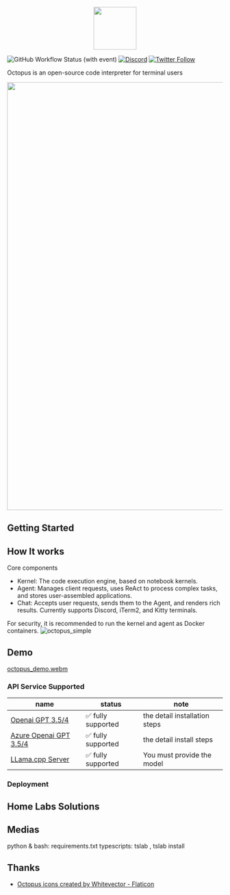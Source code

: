 <p align="center">
<img width="100px" src="https://github.com/dbpunk-labs/octopus/assets/8623385/6c60cb2b-415f-4979-9dc2-b8ce1958e17a" align="center"/>

![GitHub Workflow Status (with event)](https://img.shields.io/github/actions/workflow/status/dbpunk-labs/octopus/ci.yml?branch=main&style=flat-square)
[![Discord](https://badgen.net/badge/icon/discord?icon=discord&label)](https://discord.gg/UjSHsjaz66)
[![Twitter Follow](https://img.shields.io/twitter/follow/OCopilot7817?style=flat-square)](https://twitter.com/OCopilot7817)

Octopus is an open-source code interpreter for terminal users

<p align="center">
<img width="1000px" src="https://github.com/dbpunk-labs/octopus/assets/8623385/5609a3d7-b82e-494f-817f-37ff88544320" align="center"/>


## Getting Started

## How It works

Core components

* Kernel: The code execution engine, based on notebook kernels.
* Agent: Manages client requests, uses ReAct to process complex tasks, and stores user-assembled applications.
* Chat: Accepts user requests, sends them to the Agent, and renders rich results. Currently supports Discord, iTerm2, and Kitty terminals.

For security, it is recommended to run the kernel and agent as Docker containers.
![octopus_simple](https://github.com/dbpunk-labs/octopus/assets/8623385/588e0381-f0b7-4ca6-a2c5-6c801c0e481f)



## Demo

[octopus_demo.webm](https://github.com/dbpunk-labs/octopus/assets/8623385/41f31972-5655-43d3-9d5d-d55e926cb6f8)


### API Service Supported

|name|status| note|
|----|----------------|---|
|[Openai GPT 3.5/4](https://openai.com/product#made-for-developers) | ✅ fully supported|the detail installation steps|
|[Azure Openai GPT 3.5/4](https://azure.microsoft.com/en-us/products/ai-services/openai-service) |  ✅ fully supported|the detail install steps|
|[LLama.cpp Server](https://github.com/ggerganov/llama.cpp/tree/master/examples/server) | ✅ fully supported| You must provide the model|

### Deployment

## Home Labs Solutions

## Medias
python & bash: requirements.txt
typescripts: tslab , tslab install

## Thanks

* [Octopus icons created by Whitevector - Flaticon](https://www.flaticon.com/free-icons/octopus)
